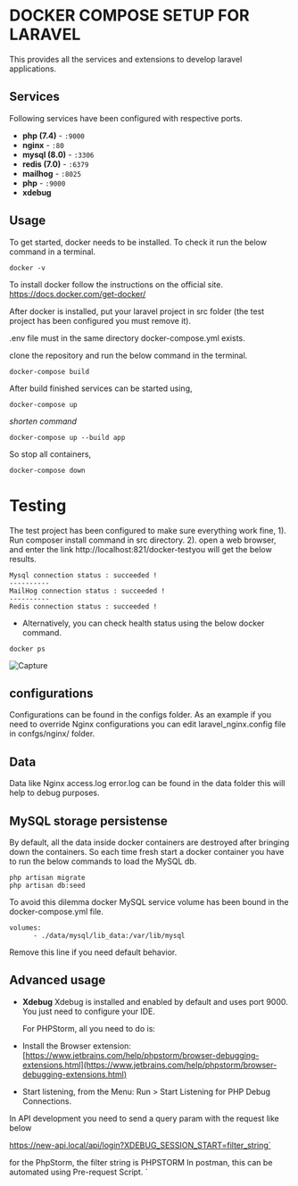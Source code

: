 

# DOCKER COMPOSE SETUP FOR LARAVEL
This provides all the services and extensions to develop laravel applications.

## Services
Following services have been configured with respective ports.
- **php (7.4)** - `:9000`
- **nginx** - `:80`
- **mysql (8.0)** - `:3306`
- **redis (7.0)** - `:6379`
- **mailhog** - `:8025` 
- **php** - `:9000`
- **xdebug** 

## Usage

To get started, docker needs to be installed. To check it run the below command in a terminal. 
```
docker -v
```
To install docker follow the instructions on the official site. 
https://docs.docker.com/get-docker/

After docker is installed, put your laravel project in src folder (the test project has been configured you must remove it).

.env file must in the same directory docker-compose.yml exists.

clone the repository and run the below command in the terminal.
```
docker-compose build
```
After build finished services can be started using,
```
docker-compose up
```
*shorten command* 
```
docker-compose up --build app
```
So stop all containers,
```
docker-compose down
```
# Testing
The test project has been configured to make sure everything work fine, 
1). Run composer install command in src directory. 
2). open a web browser, and enter the link  http://localhost:821/docker-testyou will get the below results.
```
Mysql connection status : succeeded !  
----------
MailHog connection status : succeeded !  
----------
Redis connection status : succeeded !
```
- Alternatively, you can check health status using the below docker command.
```
docker ps
```
![Capture](https://user-images.githubusercontent.com/47297673/155564063-6c9e02c9-4ae7-42eb-a943-4d20088aa235.PNG)

## configurations
Configurations can be found in the configs folder.
 As an example if you need to override Nginx configurations you can edit 	 laravel_nginx.config file in confgs/nginx/ folder.
## Data
Data like Nginx access.log error.log can be found in the data folder this will help to debug purposes.

## MySQL storage persistense
By default, all the data inside docker containers are destroyed after bringing down the containers. So each time fresh start a docker container you have to run the below commands to load the MySQL db.
```
php artisan migrate
php artisan db:seed
```
To avoid this dilemma docker MySQL service volume has been bound in the docker-compose.yml file.
```
volumes:
      - ./data/mysql/lib_data:/var/lib/mysql  
```
Remove this line if you need default behavior.

## Advanced usage
- **Xdebug**
	Xdebug is installed and enabled by default and uses port 9000. You just need to configure your IDE.

  For PHPStorm, all you need to do is:

-   Install the Browser extension:  [https://www.jetbrains.com/help/phpstorm/browser-debugging-extensions.html](https://www.jetbrains.com/help/phpstorm/browser-debugging-extensions.html)
-   Start listening, from the Menu: Run > Start Listening for PHP Debug Connections.

In API development you need to send a query param with the request like below

https://new-api.local/api/login?XDEBUG_SESSION_START=filter_string`

for the PhpStorm, the filter string is PHPSTORM
In postman, this can be automated using Pre-request Script.
`